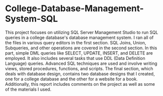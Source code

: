# College-Database-Management-System-SQL

This project focuses on utilizing SQL Server Management Studio to run SQL queries in a college database's database management system. 
I ran all of the files in various query editors in the first section. 
SQL Joins, Union, Subqueries, and other operations are covered in the second section. 
In this part, simple DML queries like SELECT, UPDATE, INSERT, and DELETE are employed. 
It also includes several tasks that use DDL (Data Definition Language) queries. 
Advanced SQL techniques are used and involve writing views, stored procedures, functions, and scripts. 
The final section, which deals with database design, contains two database designs that I created, one for a college database and the other for a website for a book. 
Additionally, this report includes comments on the project as well as some of the materials I used. 
